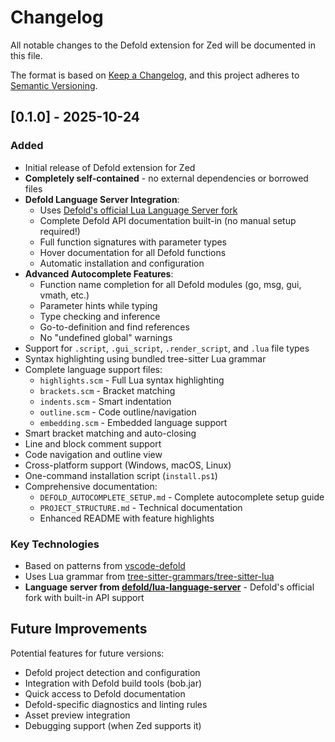 # Changelog

All notable changes to the Defold extension for Zed will be documented in this file.

The format is based on [Keep a Changelog](https://keepachangelog.com/en/1.0.0/),
and this project adheres to [Semantic Versioning](https://semver.org/spec/v2.0.0.html).

## [0.1.0] - 2025-10-24

### Added
- Initial release of Defold extension for Zed
- **Completely self-contained** - no external dependencies or borrowed files
- **Defold Language Server Integration**:
  - Uses [Defold's official Lua Language Server fork](https://github.com/defold/lua-language-server)
  - Complete Defold API documentation built-in (no manual setup required!)
  - Full function signatures with parameter types
  - Hover documentation for all Defold functions
  - Automatic installation and configuration
- **Advanced Autocomplete Features**:
  - Function name completion for all Defold modules (go, msg, gui, vmath, etc.)
  - Parameter hints while typing
  - Type checking and inference
  - Go-to-definition and find references
  - No "undefined global" warnings
- Support for `.script`, `.gui_script`, `.render_script`, and `.lua` file types
- Syntax highlighting using bundled tree-sitter Lua grammar
- Complete language support files:
  - `highlights.scm` - Full Lua syntax highlighting
  - `brackets.scm` - Bracket matching
  - `indents.scm` - Smart indentation
  - `outline.scm` - Code outline/navigation
  - `embedding.scm` - Embedded language support
- Smart bracket matching and auto-closing
- Line and block comment support
- Code navigation and outline view
- Cross-platform support (Windows, macOS, Linux)
- One-command installation script (`install.ps1`)
- Comprehensive documentation:
  - `DEFOLD_AUTOCOMPLETE_SETUP.md` - Complete autocomplete setup guide
  - `PROJECT_STRUCTURE.md` - Technical documentation
  - Enhanced README with feature highlights

### Key Technologies
- Based on patterns from [vscode-defold](https://github.com/astrochili/vscode-defold)
- Uses Lua grammar from [tree-sitter-grammars/tree-sitter-lua](https://github.com/tree-sitter-grammars/tree-sitter-lua)
- **Language server from [defold/lua-language-server](https://github.com/defold/lua-language-server)** - Defold's official fork with built-in API support

## Future Improvements

Potential features for future versions:
- Defold project detection and configuration
- Integration with Defold build tools (bob.jar)
- Quick access to Defold documentation
- Defold-specific diagnostics and linting rules
- Asset preview integration
- Debugging support (when Zed supports it)

